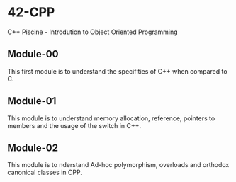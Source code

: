# 42-CPP
C++ Piscine - Introdution to Object Oriented Programming

## Module-00
This first module is to understand the specifities of C++ when compared to C. 
## Module-01
This module is to understand memory allocation, reference, pointers to members and the usage of the switch in C++.
## Module-02
This module is to nderstand Ad-hoc polymorphism, overloads and orthodox canonical classes in CPP. 
